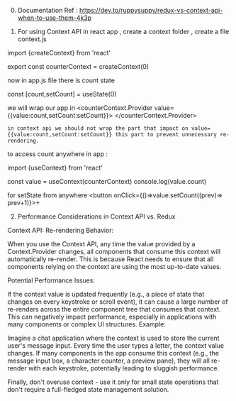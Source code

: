 0. Documentation Ref : https://dev.to/ruppysuppy/redux-vs-context-api-when-to-use-them-4k3p


1. For using Context API in react app , create a context folder , create a file context.js 

import {createContext} from 'react'

export const counterContext = createContext(0)

now in app.js file there is count state 

const [count,setCount] = useState(0)

we will wrap our app in 
    <counterContext.Provider value={{value:count,setCount:setCount}}>
    <App>
    </counterContext.Provider>

    in context api we should not wrap the part that impact on value={{value:count,setCount:setCount}} this part to prevent unnecessary re-rendering.

to access count anywhere in app :

import {useContext} from 'react'

const value = useContext(counterContext)
console.log(value.count)

for setState from anywhere 
<button onClick={()=>value.setCount((prev)=> prev+1)}>+</button>


2. Performance Considerations in Context API vs. Redux


Context API:
Re-rendering Behavior:

When you use the Context API, any time the value provided by a Context.Provider changes, all components that consume this context will automatically re-render. This is because React needs to ensure that all components relying on the context are using the most up-to-date values.

Potential Performance Issues:

If the context value is updated frequently (e.g., a piece of state that changes on every keystroke or scroll event), it can cause a large number of re-renders across the entire component tree that consumes that context. This can negatively impact performance, especially in applications with many components or complex UI structures.
Example:

Imagine a chat application where the context is used to store the current user's message input. Every time the user types a letter, the context value changes. If many components in the app consume this context (e.g., the message input box, a character counter, a preview pane), they will all re-render with each keystroke, potentially leading to sluggish performance.


Finally, don't overuse context - use it only for small state operations that don't require a full-fledged state management solution.